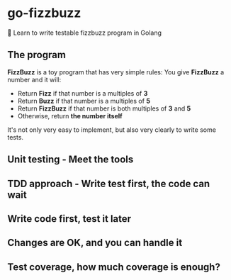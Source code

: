 # go-fizzbuzz
:rabbit: Learn to write testable fizzbuzz program in Golang

## The program
**FizzBuzz** is a toy program that has very simple rules: You give **FizzBuzz** a number and it will:

- Return **Fizz** if that number is a multiples of **3**
- Return **Buzz** if that number is a multiples of **5**
- Return **FizzBuzz** if that number is both multiples of **3** and **5**
- Otherwise, return **the number itself** 

It's not only very easy to implement, but also very clearly to write some tests.

## Unit testing - Meet the tools

## TDD approach - Write test first, the code can wait

## Write code first, test it later

## Changes are OK, and you can handle it

## Test coverage, how much coverage is enough?